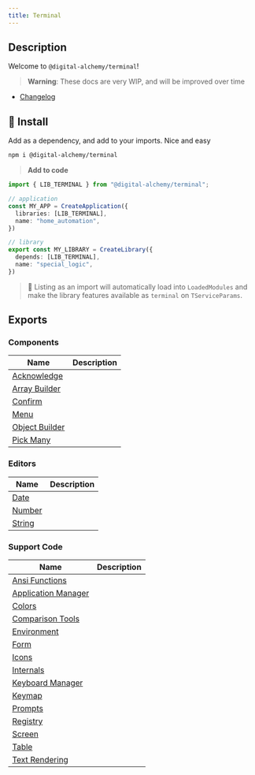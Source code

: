 ```yaml
---
title: Terminal
---
```

## Description

Welcome to `@digital-alchemy/terminal`!

> **Warning**:
> These docs are very WIP, and will be improved over time

- [Changelog](/docs/side-projects/terminal//changelog/0.3.x)

## 💾 Install

Add as a dependency, and add to your imports. Nice and easy

```bash
npm i @digital-alchemy/terminal
```

> **Add to code**

```typescript
import { LIB_TERMINAL } from "@digital-alchemy/terminal";

// application
const MY_APP = CreateApplication({
  libraries: [LIB_TERMINAL],
  name: "home_automation",
})

// library
export const MY_LIBRARY = CreateLibrary({
  depends: [LIB_TERMINAL],
  name: "special_logic",
})
```

> 🎉
> Listing as an import will automatically load into `LoadedModules` and make the library features available as `terminal` on `TServiceParams`.

## Exports

### Components

| Name                                                  | Description |
| ----------------------------------------------------- | ----------- |
| [Acknowledge](/docs/side-projects/terminal//components/acknowledge)       |             |
| [Array Builder](/docs/side-projects/terminal//components/array-builder)   |             |
| [Confirm](/docs/side-projects/terminal//components/confirm)               |             |
| [Menu](/docs/side-projects/terminal//components/menu)                     |             |
| [Object Builder](/docs/side-projects/terminal//components/object-builder) |             |
| [Pick Many](/docs/side-projects/terminal//components/pick-many)           |             |

### Editors

| Name                               | Description |
| ---------------------------------- | ----------- |
| [Date](/docs/side-projects/terminal//editors/date)     |             |
| [Number](/docs/side-projects/terminal//editors/number) |             |
| [String](/docs/side-projects/terminal//editors/string) |             |

### Support Code

| Name                                                 | Description |
| ---------------------------------------------------- | ----------- |
| [Ansi Functions](/docs/side-projects/terminal//ansi-functions)           |             |
| [Application Manager](/docs/side-projects/terminal//application-manager) |             |
| [Colors](/docs/side-projects/terminal//colors)                           |             |
| [Comparison Tools](/docs/side-projects/terminal//comparison-tools)       |             |
| [Environment](/docs/side-projects/terminal//environment)                 |             |
| [Form](/docs/side-projects/terminal//form)                               |             |
| [Icons](/docs/side-projects/terminal//icons)                             |             |
| [Internals](/docs/side-projects/terminal//internals)                     |             |
| [Keyboard Manager](/docs/side-projects/terminal//keyboard-manager)       |             |
| [Keymap](/docs/side-projects/terminal//keymap)                           |             |
| [Prompts](/docs/side-projects/terminal//prompts)                         |             |
| [Registry](/docs/side-projects/terminal//registry)                       |             |
| [Screen](/docs/side-projects/terminal//screen)                           |             |
| [Table](/docs/side-projects/terminal//table)                             |             |
| [Text Rendering](/docs/side-projects/terminal//text-rendering)           |             |
